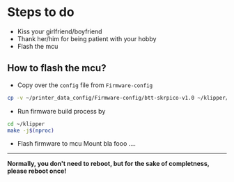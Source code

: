 # Steps to do

-   Kiss your girlfriend/boyfriend
-   Thank her/him for being patient with your hobby
-   Flash the mcu

## How to flash the mcu?

-   Copy over the `config` file from `Firmware-config`

```bash
cp -v ~/printer_data_config/Firmware-config/btt-skrpico-v1.0 ~/klipper/.config
```

-   Run firmware build process by

```bash
cd ~/klipper
make -j$(nproc)
```

-   Flash firmware to mcu
    Mount bla fooo ....

---

**Normally, you don't need to reboot, but for the sake of completness, please reboot once!**
